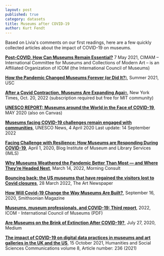 ```yaml
---
layout: post
published: true
category: datasets
title: Museums after COVID-19
author: Kurt Fendt
---
```

Based on Livia's comments on our first readings, here are a few quickly collected articles about the impact of COVID-19 on museums.

[**Post-COVID, How Can Museums Remain Essential?**](https://cimam.org/news-archive/post-covid-how-can-museums-remain-essential/) 7 May 2021, CIMAM – International Committee for Museums and Collections of Modern Art – is an Affiliated Organization of ICOM (the International Council of Museums)

[**How the Pandemic Changed Museums Forever (or Did It?**)](https://news.usc.edu/trojan-family/virtual-art-museum-tours-exhibitions-after-covid-pandemic/), Summer 2021, USC

[**After a Covid Contraction, Museums Are Expanding Agai**n](https://www.nytimes.com/2022/10/20/arts/design/museums-expanding-again.html), New York Times, Oct. 20, 2022 (subscription required but free for MIT community)

[**UNESCO REPORT: Museums around the World in the Face of COVID-19**](https://unesdoc.unesco.org/ark:/48223/pf0000373530),  MAY 2020 (also on Canvas)

[**Museums facing COVID-19 challenges remain engaged with communities**](https://www.unesco.org/en/articles/museums-facing-covid-19-challenges-remain-engaged-communities?TSPD_101_R0=080713870fab2000bf34dd6ca950bb5b539ee8f87f1b513d81914f1b4ef00290d42da85cc6ed8536087ead7849143000c9f7d2bf2559fb5a19500e6a2ca959578ba7156b8e22bdda06c34354ae398de8d628e36059d6f1afc6fd2cfd98b14097), UNESCO News, 4 April 2020
Last update: 14 September 2022

[**Facing Challenge with Resilience: How Museums are Responding During COVID-19**](https://www.imls.gov/blog/2020/04/facing-challenge-resilience-how-museums-are-responding-during-covid-19), April 1, 2020, Blog Institute of Museum and Library Services (IMLS)

[**Why Museums Weathered the Pandemic Better Than Most — and Where They’re Headed Next**](https://morningconsult.com/2022/03/14/comfort-with-museums-pandemic/), March 14, 2022, Morning Consult

[**Bouncing back: the US museums that have regained the visitors lost to Covid closures**](https://www.theartnewspaper.com/2022/03/28/bouncing-back-the-us-museums-who-have-nearly-regained-the-visitors-lost-to-covid), 28 March 2022, The Art Newspaper

[**How Will Covid-19 Change the Way Museums Are Built?**](https://www.smithsonianmag.com/travel/how-will-covid-19-change-way-future-museums-are-built-180975022/), September 16, 2020, Smithsonian Magazine

[**Museums, museum professionals, and COVID-19: Third report**](https://icom.museum/wp-content/uploads/2021/07/Museums-and-Covid-19_third-ICOM-report.pdf), 2022, ICOM - International Council of Museums (PDF)

[**Are Museums on the Brink of Extinction After COVID-19?**](https://medium.com/modern-business/are-museums-on-the-brink-of-extinction-after-covid-19-b52397c3118c), July 27, 2020, Medium

[**The impact of COVID-19 on digital data practices in museums and art galleries in the UK and the US**](https://www.nature.com/articles/s41599-021-00921-8), 15 October 2021, Humanities and Social Sciences Communications volume 8, Article number: 236 (2021)

